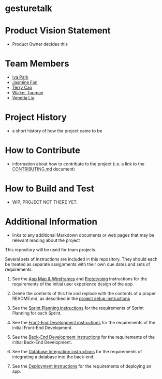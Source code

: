 # gesturetalk

# Product Vision Statement
- Product Owner decides this

# Team Members
- [Iva Park](https://github.com/ivapark)
- [Jasmine Fan](https://github.com/jasmine7310)
- [Terry Cao](https://github.com/cao-exe)
- [Walker Tupman](https://github.com/bestole)
- [Venetia Liu](https://github.com/venetialiu)

# Project History
- a short history of how the project came to be 

# How to Contribute
- information about how to contribute to the project (i.e. a link to the [CONTRIBUTING.md](./CONTRIBUTING.md) document)

# How to Build and Test 
- WIP, PROJECT NOT THERE YET.

# Additional Information
- links to any additional Markdown documents or web pages that may be relevant reading about the project

This repository will be used for team projects.

Several sets of instructions are included in this repository. They should each be treated as separate assignments with their own due dates and sets of requirements.

1. See the [App Map & Wireframes](instructions-0a-app-map-wireframes.md) and [Prototyping](./instructions-0b-prototyping.md) instructions for the requirements of the initial user experience design of the app.

1. Delete the contents of this file and replace with the contents of a proper README.md, as described in the [project setup instructions](./instructions-0c-project-setup.md)

1. See the [Sprint Planning instructions](instructions-0d-sprint-planning.md) for the requirements of Sprint Planning for each Sprint.

1. See the [Front-End Development instructions](./instructions-1-front-end.md) for the requirements of the initial Front-End Development.

1. See the [Back-End Development instructions](./instructions-2-back-end.md) for the requirements of the initial Back-End Development.

1. See the [Database Integration instructions](./instructions-3-database.md) for the requirements of integrating a database into the back-end.

1. See the [Deployment instructions](./instructions-4-deployment.md) for the requirements of deploying an app.

